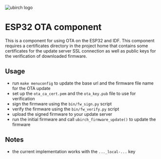 ![ubirch logo](https://ubirch.de/wp-content/uploads/2018/10/cropped-uBirch_Logo.png)

# ESP32 OTA component

This is a component for using OTA on the ESP32 and IDF.
This component requires a certificates directory in the project home that contains some
certificates for the update server SSL connection as well as public keys for the verification
of downloaded firmware.

## Usage

- run `make menuconfig` to update the base url and the firmware file name for the OTA update
- set up the `ota_ca_cert.pem` and the `ota_key.pub` file to use for verification
- sign the firmware using the `bin/fw_sign.py` script
- verify the firmware using the `bin/fw_verify.py` script
- upload the signed firmware to your update server
- run the initial firmware and call `ubirch_firmware_update()` to update the firmware

## Notes
- the current implementation works with the `..._local-...` key